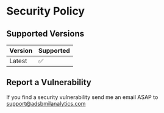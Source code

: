 # Security Policy

## Supported Versions

| Version | Supported          |
| ------- | ------------------ |
| Latest  | :white_check_mark: |

## Report a Vulnerability

If you find a security vulnerability send me an email ASAP to <support@adsbmilanalytics.com>
